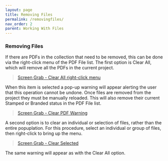 ```yaml
---
layout: page
title: Removing Files
permalink: /removingfiles/
nav_order: 2
parent: Working With Files
---
```


### Removing Files

If there are PDFs in the collection that need to be removed, this can be done via the right-click menu of the PDF File list.  The first option is Clear All, which will remove all the PDFs in the current project.

> [Screen Grab - Clear All right-click menu](working_with_files_assets/working_with_files_removing_01_clearall.png)

When this item is selected a pop-up warning will appear alerting the user that this operation cannot be undone.  Once files are removed from the project they must be manually reloaded.  This will also remove their current Stamped or Branded status in the PDF File list.

> [Screen Grab - Clear PDF Warning](working_with_files_assets/working_with_files_removing_02_clearallwarning.png)

A second option is to clear an individual or selection of files, rather than the entire popuplation.  For this procedure, select an individual or group of files, then right-click to bring up the menu.

> [Screen Grab - Clear Selected](working_with_files_assets/working_with_files_removing_03_clearselected.png)

The same warning will appear as with the Clear All option.